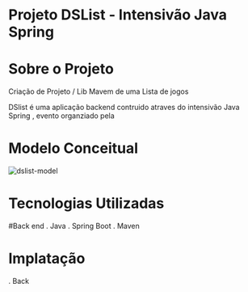 # Projeto DSList - Intensivão Java Spring

# Sobre o Projeto

Criação de Projeto / Lib Mavem  de uma Lista de jogos 

DSlist é uma aplicação backend  contruido atraves do intensivão Java Spring , evento organziado pela 

# Modelo Conceitual

![dslist-model](https://github.com/JOAOVITORLIMAS/Dslist/assets/121681567/d0e2a86d-369f-4da9-a1f1-2937a5e54993)

# Tecnologias Utilizadas
  
  #Back end
  . Java
  . Spring Boot
  . Maven
  

# Implatação

  . Back 
  


